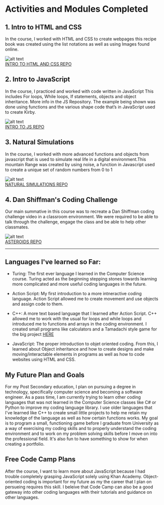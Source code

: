 # Activities and Modules Completed

## 1. Intro to HTML and CSS
In the course, I worked with HTML and CSS to create webpages this recipe book was created using the list notations as well as using
Images found online.

![alt text](https://www.khanacademy.org/computer-programming/spin-off-of-project-recipe-book/6054111493128192/5668600916475904.png) <br/> 
[INTRO TO HTML AND CSS REPO](https://github.com/Bunnymisu/Intro-to-HTML-and-CSS-Khan-Academy/tree/master) 


## 2. Intro to JavaScript
In the course, I practiced and worked with code written in JavaScript This includes For loops, While loops, If statements, objects and 
object inheritance. More info in the JS Repository. The example being shown was done using functions and the various shape code that’s in JavaScript used to create Kirby.

![alt text](https://www.khanacademy.org/computer-programming/the-kirb-vacuum/5765709089112064/5754903989321728.png) <br/>
[INTRO TO JS REPO](https://github.com/Bunnymisu/Khan-Academy-Intro-to-JS-Projects) 

## 3. Natural Simulations
In the course, I worked with more advanced functions and objects from javascript that is used to simulate real life in a digital environment.This mountain Range was created by using noise, a function in Javascript used to create a unique set of random numbers from 0 to 1


![alt text](https://www.khanacademy.org/computer-programming/spin-off-of-project-mountain-range/6323991937187840/5701867585667072.png) <br/>
[NATURAL SIMULATIONS REPO](https://github.com/Bunnymisu/Natural-Simulations-Khan-Academy-Projects) 

## 4. Dan Shiffman's Coding Challenge 
Our main summative in this course was to recreate a Dan Shiffman coding challenge video in a classroom environment. We were required to be able to talk through the challenge, engage the class and be able to help other classmates.

![alt text](https://phaser.io/content/news/2015/11/asteroids-tutorial.png) <br/>
[ASTEROIDS REPO](https://github.com/OCSDB/ics4u-coding-challenge-lasagna-boy)

________________________________________________________________________________________________________________________________________

## Languages I've learned so Far:

  - Turing: The first ever language I learned in the Computer Science course. Turing acted as the beginning stepping stones towards learning more complicated and more useful coding languages in the future.
  
  - Action Script: My first introduction to a more intneractive coding language. Action Script allowed me to create movement and use objects and assign code to them.
  
  - C++: A more text based language that I learned after Action Script. C++ allowed me to work with the usual for loops and while loops and introduced me to functions and arrays in the coding environment. I created small programs like calculators and a Tamadachi style game for the big project [HERE](https://github.com/Bunnymisu/C-Summative-Project-2017)
  
  - JavaScript: The proper introduction to objet oriented coding. From this, I learned about Object inheritance and how to create designs and make moving/interactable elements in programs as well as how to code websites using HTML and CSS.
  
## My Future Plan and Goals
For my Post Secondary education, I plan on pursuing a degree in technology, specifically computer science and becoming a software engineer. As a pass time, I am currently trying to learn other coding languages that was not learned in the Computer Science classes like C# or Python to improve my coding language library. I use older languages that I've learned like C++ to create small little projects to help me retain my knowledge of the language as well as how certain functions works. My goal is to program a small, functioning game before I graduate from University as a way of exercising my coding skills and to properly understand the coding environment and to work on my problem solving skills before I move on into the professional field. It's also fun to have something to show for when creating a portfolio.

## Free Code Camp Plans
After the course, I want to learn more about JavaScript because I had trouble completely grasping JavaScript solely using Khan Academy. Object-oriented coding is important for my future as my the career that I plan on persueing requires this skill. I beleive that Code Camp can also be a good gateway into other coding languages with their tutorials and guidance on other languages.
